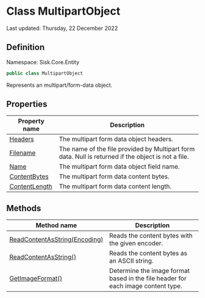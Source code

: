 # Class MultipartObject
Last updated: Thursday, 22 December 2022

## Definition
Namespace: Sisk.Core.Entity

```csharp
public class MultipartObject
```

Represents an multipart/form-data object.

## Properties

| Property name | Description |
| --- | --- |
| [Headers](/spec/Sisk/Core/Entity/MultipartObject/Headers) | The multipart form data object headers. | 
| [Filename](/spec/Sisk/Core/Entity/MultipartObject/Filename) | The name of the file provided by Multipart form data. Null is returned if the object is not a file. | 
| [Name](/spec/Sisk/Core/Entity/MultipartObject/Name) | The multipart form data object field name. | 
| [ContentBytes](/spec/Sisk/Core/Entity/MultipartObject/ContentBytes) | The multipart form data content bytes. | 
| [ContentLength](/spec/Sisk/Core/Entity/MultipartObject/ContentLength) | The multipart form data content length. | 

## Methods

| Method name | Description |
| --- | --- |
| [ReadContentAsString(Encoding)](/spec/Sisk/Core/Entity/MultipartObject/ReadContentAsString--Encoding) | Reads the content bytes with the given encoder. | 
| [ReadContentAsString()](/spec/Sisk/Core/Entity/MultipartObject/ReadContentAsString--) | Reads the content bytes as an ASCII string. | 
| [GetImageFormat()](/spec/Sisk/Core/Entity/MultipartObject/GetImageFormat--) | Determine the image format based in the file header for each image content type. | 

